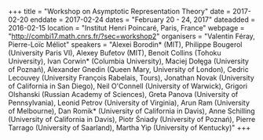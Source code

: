 +++
title = "Workshop on Asymptotic Representation Theory"
date = 2017-02-20
enddate = 2017-02-24
dates = "February 20 - 24, 2017"
dateadded = 2016-02-15
location = "Institut Henri Poincaré, Paris, France"
webpage = "http://combi17.math.cnrs.fr/?sec=workshop2"
organisers = "Valentin Féray, Pierre-Loïc Méliot"
speakers = "Alexei Borodin* (MIT), Philippe Bougerol (University Paris VI), Alexey Bufetov (MIT), Benoit Collins (Tohoku University), Ivan Corwin* (Columbia University), Maciej Do&#322;&#281;ga (University of Pozna&#324;), Alexander Gnedin (Queen Mary, University of London), Cedric Lecouvey (University François Rabelais, Tours), Jonathan Novak (University of California in San Diego), Neil O'Connell (University of Warwick), Grigori Olshanski (Russian Academy of Sciences), Greta Panova (University of Pennsylvania), Leonid Petrov (University of Virginia), Arun Ram (University of Melbourne), Dan Romik* (University of California in Davis), Anne Schilling (University of California in Davis), Piotr &#346;niady (University of Pozna&#324;), Pierre Tarrago (University of Saarland), Martha Yip (University of Kentucky)"
+++
